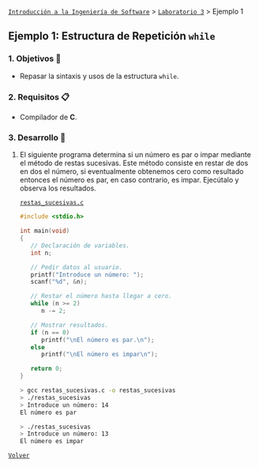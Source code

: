 [`Introducción a la Ingeniería de Software`](../../README.md) > [`Laboratorio 3`](../README.md) > Ejemplo 1

## Ejemplo 1: Estructura de Repetición `while`

### 1. Objetivos :dart:

- Repasar la sintaxis y usos de la estructura `while`.

### 2. Requisitos :clipboard:

- Compilador de __C__.

### 3. Desarrollo :rocket:

1. El siguiente programa determina si un número es par o impar mediante el método de restas sucesivas. Este método consiste en restar de dos en dos el número, si eventualmente obtenemos cero como resultado entonces el número es par, en caso contrario, es impar. Ejecútalo y observa los resultados.

   [`restas_sucesivas.c`](codigos/restas_sucesivas.c)

   ```c
   #include <stdio.h>

   int main(void)
   {
      // Declaración de variables.
      int n;

      // Pedir datos al usuario.
      printf("Introduce un número: ");
      scanf("%d", &n);

      // Restar el número hasta llegar a cero.
      while (n >= 2)
         n -= 2;

      // Mostrar resultados.
      if (n == 0)
         printf("\nEl número es par.\n");
      else
         printf("\nEl número es impar\n");

      return 0;
   }
   ```

   ```bash
   > gcc restas_sucesivas.c -o restas_sucesivas
   > ./restas_sucesivas
   > Introduce un número: 14
   El número es par
   ```

   ```bash
   > ./restas_sucesivas
   > Introduce un número: 13
   El número es impar
   ```

[`Volver`](../README.md)
